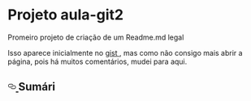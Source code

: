 <h1>Projeto aula-git2</h1>

<p>Promeiro projeto de criação de um Readme.md legal</p>

<p>
<font style="vertical-align: inherit;">
    <font style="vertical-align: inherit;">Isso aparece inicialmente no
    </font>
</font>
<a href="https://github.com/Adrianopvh/aula-git2/blob/master/README.md">
    <font style="vertical-align: inherit;">
        <font style="vartical-align: inherit;">gist</font>
    </font>
</a>
<font style="vertical-align: inherit;">
    <font style="vertical-align: inherit;">, mas como não consigo mais abrir a página, pois há muitos comentários, mudei para aqui.
    </font>
</font>
</p>

<h2>
    <a id="user-content-sumary" class="anchor" arial-hidden="true" href="#summary">
        <svg class="octicon octcon-0link" viewBox="0 0 16 16" version="1.1" width="16" height="16" aria-hidden="true">
            <path fill-rule="evenodd"  d="M4 9h1v1H4c-1.5 0-3-1.69-3-3.5S2.55 3 4 3h4c1.45 0 3 1.69 3 3.5 0 1.41-.91 2.72-2 3.25V8.59c.58-.45 1-1.27 1-2.09C10 5.22 8.98 4 8 4H4c-.98 0-2 1.22-2 2.5S3 9 4 9zm9-3h-1v1h1c1 0 2 1.22 2 2.5S13.98 12 13 12H9c-.98 0-2-1.22-2-2.5 0-.83.42-1.64 1-2.09V6.25c-1.09.53-2 1.84-2 3.25C6 11.31 7.55 13 9 13h4c1.45 0 3-1.69 3-3.5S14.5 6 13 6z"></path>
        </svg>
    </a>
    <font style="vertical-align: inheret;">
        <font style="vertical-align: inherit;">Sumári</font>
    </font>
</h2>